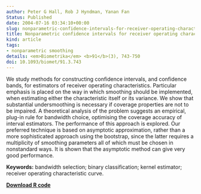 ```yaml
---
author: Peter G Hall, Rob J Hyndman, Yanan Fan
Status: Published
date: 2004-07-16 03:34:10+00:00
slug: nonparametric-confidence-intervals-for-receiver-operating-characteristic-curves
title: Nonparametric confidence intervals for receiver operating characteristic curves
kind: article
tags:
- nonparametric smoothing
details: <em>Biometrika</em> <b>91</b>(3), 743-750
doi: 10.1093/biomet/91.3.743
---
```



We study methods for constructing confidence intervals, and confidence bands, for estimators of receiver operating characteristics. Particular emphasis is placed on the way in which smoothing should be implemented, when estimating either the characteristic itself or its variance. We show that substantial undersmoothing is necessary if coverage properties are not to be impaired. A theoretical analysis of the problem suggests an empirical, plug-in rule for bandwidth choice, optimising the coverage accuracy of interval estimators. The performance of this approach is explored. Our preferred technique is based on asymptotic approximation, rather than a more sophisticated approach using the bootstrap, since the latter requires a multiplicity of smoothing parameters all of which must be chosen in nonstandard ways. It is shown that the asymptotic method can give very good performance.

**Keywords:** bandwidth selection; binary classification; kernel estimator; receiver operating characteristic curve.

[**Download R code**](http://robjhyndman.com/Rfiles/ROC.R)

